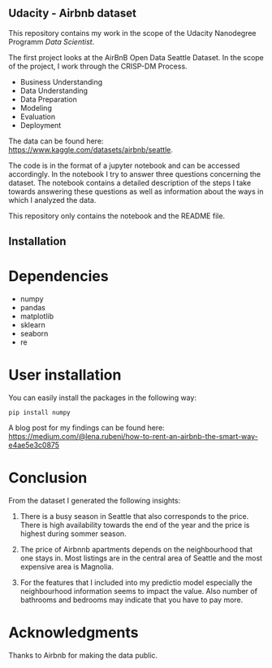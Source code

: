 ## Udacity - Airbnb dataset

This repository contains my work in the scope of the Udacity Nanodegree Programm *Data Scientist*.

The first project looks at the AirBnB Open Data Seattle Dataset. In the scope of the project, I work through the CRISP-DM Process.


- Business Understanding
- Data Understanding
- Data Preparation
- Modeling
- Evaluation
- Deployment

The data can be found here: https://www.kaggle.com/datasets/airbnb/seattle.


The code is in the format of a jupyter notebook and can be accessed accordingly. In the notebook I try to answer three questions concerning the dataset. The notebook contains a detailed description of the steps I take towards answering these questions as well as information about the ways in which I analyzed the data. 

This repository only contains the notebook and the README file. 

## Installation

# Dependencies

- numpy
- pandas
- matplotlib
- sklearn
- seaborn
- re

# User installation

You can easily install the packages in the following way:

```
pip install numpy
```

A blog post for my findings can be found here: https://medium.com/@lena.rubeni/how-to-rent-an-airbnb-the-smart-way-e4ae5e3c0875

# Conclusion

From the dataset I generated the following insights:

1. There is a busy season in Seattle that also corresponds to the price. There is high availability towards the end of the year and 
the price is highest during sommer season.

2. The price of Airbnnb apartments depends on the neighbourhood that one stays in. Most listings are in the central area of Seattle and the most expensive area is Magnolia. 

3. For the features that I included into my predictio model especially the neighbourhood information seems to impact the value. Also number of bathrooms and bedrooms may indicate that you have to pay more.


# Acknowledgments

Thanks to Airbnb for making the data public. 
